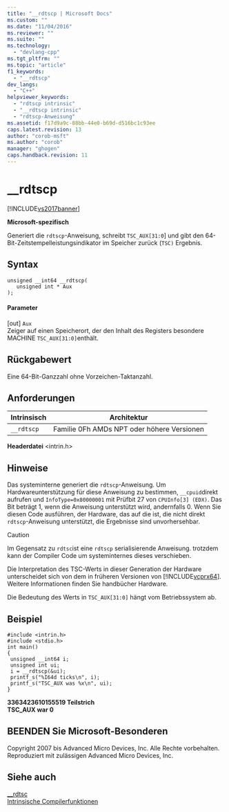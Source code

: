 ```yaml
---
title: "__rdtscp | Microsoft Docs"
ms.custom: ""
ms.date: "11/04/2016"
ms.reviewer: ""
ms.suite: ""
ms.technology: 
  - "devlang-cpp"
ms.tgt_pltfrm: ""
ms.topic: "article"
f1_keywords: 
  - "__rdtscp"
dev_langs: 
  - "C++"
helpviewer_keywords: 
  - "rdtscp intrinsic"
  - "__rdtscp intrinsic"
  - "rdtscp-Anweisung"
ms.assetid: f17d9a9c-88bb-44e0-b69d-d516bc1c93ee
caps.latest.revision: 13
author: "corob-msft"
ms.author: "corob"
manager: "ghogen"
caps.handback.revision: 11
---
```

# __rdtscp
[!INCLUDE[vs2017banner](../assembler/inline/includes/vs2017banner.md)]

**Microsoft\-spezifisch**  
  
 Generiert die `rdtscp`\-Anweisung, schreibt `TSC_AUX[31:0`\] und gibt den 64\-Bit\-Zeitstempelleistungsindikator im Speicher zurück \(`TSC)` Ergebnis.  
  
## Syntax  
  
```  
unsigned __int64 __rdtscp(  
   unsigned int * Aux  
);  
```  
  
#### Parameter  
 \[out\] `Aux`  
 Zeiger auf einen Speicherort, der den Inhalt des Registers besondere MACHINE `TSC_AUX[31:0]`enthält.  
  
## Rückgabewert  
 Eine 64\-Bit\-Ganzzahl ohne Vorzeichen\-Taktanzahl.  
  
## Anforderungen  
  
|Intrinsisch|Architektur|  
|-----------------|-----------------|  
|`__rdtscp`|Familie 0Fh AMDs NPT oder höhere Versionen|  
  
 **Headerdatei** \<intrin.h\>  
  
## Hinweise  
 Das systeminterne generiert die `rdtscp`\-Anweisung.  Um Hardwareunterstützung für diese Anweisung zu bestimmen, `__cpuid`direkt aufrufen und `InfoType=0x80000001` mit Prüfbit 27 von `CPUInfo[3] (EDX)`.  Das Bit beträgt 1, wenn die Anweisung unterstützt wird, andernfalls 0.  Wenn Sie diesen Code ausführen, der Hardware, das auf die ist, die nicht direkt `rdtscp`\-Anweisung unterstützt, die Ergebnisse sind unvorhersehbar.  
  
> [!CAUTION]
>  Im Gegensatz zu `rdtsc`ist eine `rdtscp` serialisierende Anweisung. trotzdem kann der Compiler Code um systeminternes dieses verschieben.  
  
 Die Interpretation des TSC\-Werts in dieser Generation der Hardware unterscheidet sich von dem in früheren Versionen von [!INCLUDE[vcprx64](../assembler/inline/includes/vcprx64_md.md)].  Weitere Informationen finden Sie handbücher Hardware.  
  
 Die Bedeutung des Werts in `TSC_AUX[31:0]` hängt vom Betriebssystem ab.  
  
## Beispiel  
  
```  
#include <intrin.h>   
#include <stdio.h>  
int main()   
{  
 unsigned __int64 i;  
 unsigned int ui;  
 i = __rdtscp(&ui);  
 printf_s("%I64d ticks\n", i);  
 printf_s("TSC_AUX was %x\n", ui);  
}  
```  
  
  **3363423610155519 Teilstrich**  
**TSC\_AUX war 0**   
## BEENDEN Sie Microsoft\-Besonderen  
 Copyright 2007 bis Advanced Micro Devices, Inc.  Alle Rechte vorbehalten.  Reproduziert mit zulässigen Advanced Micro Devices, Inc.  
  
## Siehe auch  
 [\_\_rdtsc](../intrinsics/rdtsc.md)   
 [Intrinsische Compilerfunktionen](../intrinsics/compiler-intrinsics.md)
